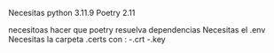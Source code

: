 Necesitas python 3.11.9
Poetry 2.11

necesitoas hacer que poetry resuelva dependencias
Necesitas el .env
Necesitas la carpeta .certs con : 
    -.crt 
    -.key
